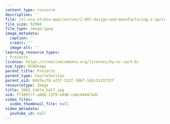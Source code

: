 ```yaml
---
content_type: resource
description: ''
file: /ol-ocw-studio-app/courses/2-007-design-and-manufacturing-i-spring-2009/f7109fc7a0861379e8d6ca0c49447ad2_2003_table_half.jpg
file_size: 52968
file_type: image/jpeg
image_metadata:
  caption: ''
  credit: ''
  image-alt: ''
learning_resource_types:
- Projects
license: https://creativecommons.org/licenses/by-nc-sa/4.0/
ocw_type: OCWImage
parent_title: Projects
parent_type: CourseSection
parent_uid: 84dfecf8-a23f-522f-3d67-1d5c5133752f
resourcetype: Image
title: 2003_table_half.jpg
uid: f7109fc7-a086-1379-e8d6-ca0c49447ad2
video_files:
  video_thumbnail_file: null
video_metadata:
  youtube_id: null
---
```

